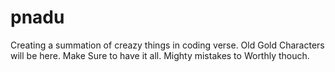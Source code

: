 # pnadu
Creating a summation of creazy things in coding verse. Old Gold Characters will be here.
Make Sure to have it all. Mighty mistakes to Worthly thouch.
